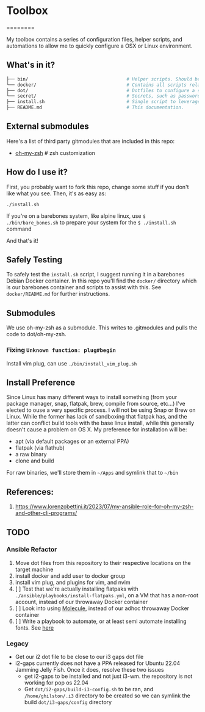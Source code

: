 # Toolbox
========

My toolbox contains a series of configuration files, helper scripts, and automations to allow me to quickly configure a OSX or Linux environment.

## What's in it?

```bash
├── bin/                                    # Helper scripts. Should be added to $PATH for user convenience.
└── docker/                                 # Contains all scripts related to using Docker to easily test out this toolbox in a throwaway environment.
├── dot/                                    # Dotfiles to configure a slew of programs and environments.
└── secret/                                 # Secrets, such as passwords. Purposefully ignored by Git, and populated on each individual machine.
├── install.sh                              # Single script to leverage this Toolbox to configure an environment just the way I like it.
├── README.md                               # This documentation.
```

## External submodules

Here's a list of third party gitmodules that are included in this repo:
- [oh-my-zsh](https://github.com/robbyrussell/oh-my-zsh)    # zsh customization

## How do I use it?

First, you probably want to fork this repo, change some stuff if you don't like what you see. Then, it's as easy as:

```
./install.sh
```

If you're on a barebones system, like alpine linux, use `$ ./bin/bare_bones.sh` to prepare your system for the `$ ./install.sh` command

And that's it!

## Safely Testing

To safely test the `install.sh` script, I suggest running it in a barebones Debian Docker container. In this repo you'll find the `docker/` directory which is our barebones container and scripts to assist with this. See `docker/README.md` for further instructions.

## Submodules

We use oh-my-zsh as a submodule. This writes to .gitmodules and pulls the code to dot/oh-my-zsh.

### Fixing `Unknown function: plug#begin`

Install vim plug, can use `./bin/install_vim_plug.sh`

## Install Preference

Since Linux has many different ways to install something (from your package manager, snap, flatpak, brew, compile from source, etc...) I've elected to ouse a very specific process. I will not be using Snap or Brew on Linux. While the former has lack of sandboxing that flatpak has, and the latter can conflict build tools with the base linux install, while this generally doesn't cause a problem on OS X. My preference for installation will be:

- apt (via default packages or an external PPA)
- flatpak (via flathub)
- a raw binary
- clone and build

For raw binaries, we'll store them in `~/Apps` and symlink that to `~/bin`

## References:

1. https://www.lorenzobettini.it/2023/07/my-ansible-role-for-oh-my-zsh-and-other-cli-programs/

## TODO

### Ansible Refactor

1. Move dot files from this repository to their respective locations on the target machine
2. install docker and add user to docker group
3. install vim plug, and plugins for vim, and nvim
4. [ ] Test that we're actually installing flatpaks with `./ansible/playbooks/install-flatpaks.yml`, on a VM that has a non-root account, instead of our throwaway Docker container
5. [ ] Look into using [Molecule](https://ansible.readthedocs.io/projects/molecule/), instead of our adhoc throwaway Docker container
6. [ ] Write a playbook to automate, or at least semi automate installing fonts. See [here](https://www.lorenzobettini.it/2023/07/my-ansible-role-for-oh-my-zsh-and-other-cli-programs/)

### Legacy

- Get our i2 dot file to be close to our i3 gaps dot file
- i2-gaps currently does not have a PPA released for Ubuntu 22.04 Jamming Jelly Fish. Once it does, resolve these two issues
    - get i2-gaps to be installed and not just i3-wm. the repository is not working for pop os 22.04
    - Get `dot/i2-gaps/build-i3-config.sh` to be ran, and `/home/ghilston/.i3` directory to be created so we can symlink the build `dot/i3-gaps/config` directory